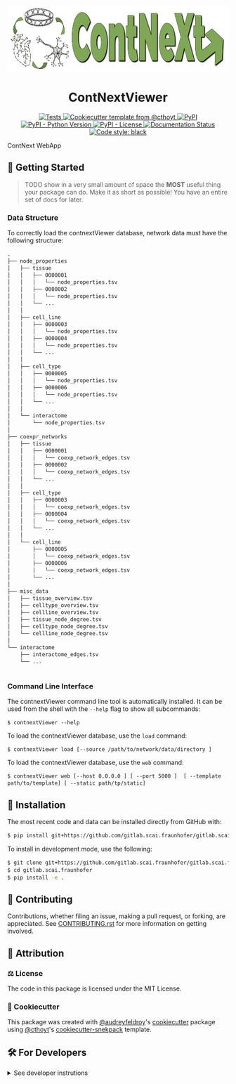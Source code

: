 <p align="center">
<img src="horizontal-logo.png" height="150">
</p>

<h1 align="center">
  ContNextViewer
</h1>

<p align="center">
    <a href="https://github.com/gitlab.scai.fraunhofer/gitlab.scai.fraunhofer/actions?query=workflow%3ATests">
        <img alt="Tests" src="https://github.com/gitlab.scai.fraunhofer/gitlab.scai.fraunhofer/workflows/Tests/badge.svg" />
    </a>
    <a href="https://github.com/cthoyt/cookiecutter-python-package">
        <img alt="Cookiecutter template from @cthoyt" src="https://img.shields.io/badge/Cookiecutter-python--package-yellow" /> 
    </a>
    <a href="https://pypi.org/project/contnextViewer">
        <img alt="PyPI" src="https://img.shields.io/pypi/v/contnextViewer" />
    </a>
    <a href="https://pypi.org/project/contnextViewer">
        <img alt="PyPI - Python Version" src="https://img.shields.io/pypi/pyversions/contnextViewer" />
    </a>
    <a href="https://github.com/gitlab.scai.fraunhofer/gitlab.scai.fraunhofer/blob/main/LICENSE">
        <img alt="PyPI - License" src="https://img.shields.io/pypi/l/contnextViewer" />
    </a>
    <a href='https://contnextViewer.readthedocs.io/en/latest/?badge=latest'>
        <img src='https://readthedocs.org/projects/contnextViewer/badge/?version=latest' alt='Documentation Status' />
    </a>
    <a href='https://github.com/psf/black'>
        <img src='https://img.shields.io/badge/code%20style-black-000000.svg' alt='Code style: black' />
    </a>
</p>

ContNext WebApp

## 💪 Getting Started

> TODO show in a very small amount of space the **MOST** useful thing your package can do.
Make it as short as possible! You have an entire set of docs for later.

### Data Structure

To correctly load the contnextViewer database, network data must have 
the following structure:
```
.
├── node_properties
│   ├── tissue
│   │   ├── 0000001 
│   │   │ 	└── node_properties.tsv
│   │   ├── 0000002
│   │   │	└── node_properties.tsv
│   │   └── ... 
│   │
│   ├── cell_line
│   │   ├── 0000003 
│   │   │ 	└── node_properties.tsv
│   │   ├── 0000004
│   │   │	└── node_properties.tsv
│   │   └── ... 
│   │
│   ├── cell_type
│	│   ├── 0000005 
│   │   │	└── node_properties.tsv
│	│   ├── 0000006
│   │   │	└── node_properties.tsv
│   │   └── ... 
│   │
│   └── interactome
│	    └── node_properties.tsv
│
├── coexpr_networks
│   ├── tissue
│   │   ├── 0000001 
│   │   │   └── coexp_network_edges.tsv
│   │   ├── 0000002
│   │   │   └── coexp_network_edges.tsv
│   │   └── ... 
│   │
│   ├── cell_type
│   │   ├── 0000003 
│   │   │   └── coexp_network_edges.tsv
│   │   ├── 0000004
│   │   │   └── coexp_network_edges.tsv
│   │   └── ... 
│   │
│   └── cell_line
│       ├── 0000005 
│       │   └── coexp_network_edges.tsv
│       ├── 0000006
│       │   └── coexp_network_edges.tsv
│       └── ... 
│
├── misc_data
│   ├── tissue_overview.tsv
│   ├── celltype_overview.tsv
│   ├── cellline_overview.tsv
│   ├── tissue_node_degree.tsv
│   ├── celltype_node_degree.tsv
│   └── cellline_node_degree.tsv
│
└── interactome
    ├── interactome_edges.tsv
    └── ... 
    

```
### Command Line Interface

The contnextViewer command line tool is automatically installed. It can
be used from the shell with the `--help` flag to show all subcommands:

```shell
$ contnextViewer --help
```

To load the contnextViewer database, use the `load` command:
```shell
$ contnextViewer load [--source /path/to/network/data/directory ]
```

To load the contnextViewer database, use the `web` command:
```shell
$ contnextViewer web [--host 0.0.0.0 ] [ --port 5000 ]  [ --template path/to/template] [ --static path/tp/static]
```

## 🚀 Installation

<!-- Uncomment this section after your first ``tox -e finish``
The most recent release can be installed from
[PyPI](https://pypi.org/project/contnextViewer/) with:

```bash
$ pip install contnextViewer
```
-->

The most recent code and data can be installed directly from GitHub with:

```bash
$ pip install git+https://github.com/gitlab.scai.fraunhofer/gitlab.scai.fraunhofer.git
```

To install in development mode, use the following:

```bash
$ git clone git+https://github.com/gitlab.scai.fraunhofer/gitlab.scai.fraunhofer.git
$ cd gitlab.scai.fraunhofer
$ pip install -e .
```

## 👐 Contributing

Contributions, whether filing an issue, making a pull request, or forking, are appreciated. See
[CONTRIBUTING.rst](https://github.com/gitlab.scai.fraunhofer/gitlab.scai.fraunhofer/blob/master/CONTRIBUTING.rst) for more information on getting involved.

## 👋 Attribution

### ⚖️ License

The code in this package is licensed under the MIT License.

<!--
### 📖 Citation

Citation goes here!
-->

<!--
### 🎁 Support

This project has been supported by the following organizations (in alphabetical order):

- [Harvard Program in Therapeutic Science - Laboratory of Systems Pharmacology](https://hits.harvard.edu/the-program/laboratory-of-systems-pharmacology/)

-->

<!--
### 💰 Funding

This project has been supported by the following grants:

| Funding Body                                             | Program                                                                                                                       | Grant           |
|----------------------------------------------------------|-------------------------------------------------------------------------------------------------------------------------------|-----------------|
| DARPA                                                    | [Automating Scientific Knowledge Extraction (ASKE)](https://www.darpa.mil/program/automating-scientific-knowledge-extraction) | HR00111990009   |
-->

### 🍪 Cookiecutter

This package was created with [@audreyfeldroy](https://github.com/audreyfeldroy)'s
[cookiecutter](https://github.com/cookiecutter/cookiecutter) package using [@cthoyt](https://github.com/cthoyt)'s
[cookiecutter-snekpack](https://github.com/cthoyt/cookiecutter-snekpack) template.

## 🛠️ For Developers

<details>
  <summary>See developer instrutions</summary>

  
The final section of the README is for if you want to get involved by making a code contribution.

### ❓ Testing

After cloning the repository and installing `tox` with `pip install tox`, the unit tests in the `tests/` folder can be
run reproducibly with:

```shell
$ tox
```

Additionally, these tests are automatically re-run with each commit in a [GitHub Action](https://github.com/gitlab.scai.fraunhofer/gitlab.scai.fraunhofer/actions?query=workflow%3ATests).

### 📦 Making a Release

After installing the package in development mode and installing
`tox` with `pip install tox`, the commands for making a new release are contained within the `finish` environment
in `tox.ini`. Run the following from the shell:

```shell
$ tox -e finish
```

This script does the following:

1. Uses BumpVersion to switch the version number in the `setup.cfg` and
   `src/contnextViewer/version.py` to not have the `-dev` suffix
2. Packages the code in both a tar archive and a wheel
3. Uploads to PyPI using `twine`. Be sure to have a `.pypirc` file configured to avoid the need for manual input at this
   step
4. Push to GitHub. You'll need to make a release going with the commit where the version was bumped.
5. Bump the version to the next patch. If you made big changes and want to bump the version by minor, you can
   use `tox -e bumpversion minor` after.
</details>
